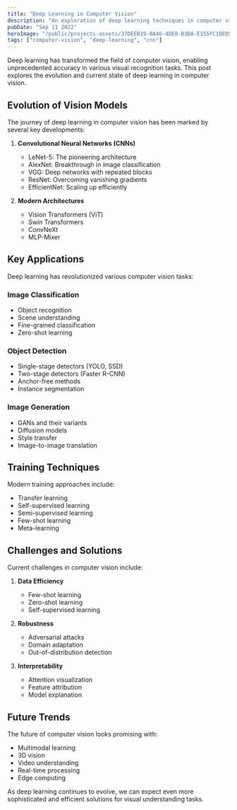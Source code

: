 ```yaml
---
title: "Deep Learning in Computer Vision"
description: "An exploration of deep learning techniques in computer vision, from convolutional neural networks to modern vision transformers."
pubDate: "Sep 11 2022"
heroImage: "/public/projects-assets/37DEEB19-BA46-4DE0-B3DA-E155FC1DED56.jpeg"
tags: ["computer-vision", "deep-learning", "cnn"]
---
```


Deep learning has transformed the field of computer vision, enabling unprecedented accuracy in various visual recognition tasks. This post explores the evolution and current state of deep learning in computer vision.

## Evolution of Vision Models

The journey of deep learning in computer vision has been marked by several key developments:

1. **Convolutional Neural Networks (CNNs)**
   - LeNet-5: The pioneering architecture
   - AlexNet: Breakthrough in image classification
   - VGG: Deep networks with repeated blocks
   - ResNet: Overcoming vanishing gradients
   - EfficientNet: Scaling up efficiently

2. **Modern Architectures**
   - Vision Transformers (ViT)
   - Swin Transformers
   - ConvNeXt
   - MLP-Mixer

## Key Applications

Deep learning has revolutionized various computer vision tasks:

### Image Classification
- Object recognition
- Scene understanding
- Fine-grained classification
- Zero-shot learning

### Object Detection
- Single-stage detectors (YOLO, SSD)
- Two-stage detectors (Faster R-CNN)
- Anchor-free methods
- Instance segmentation

### Image Generation
- GANs and their variants
- Diffusion models
- Style transfer
- Image-to-image translation

## Training Techniques

Modern training approaches include:

- Transfer learning
- Self-supervised learning
- Semi-supervised learning
- Few-shot learning
- Meta-learning

## Challenges and Solutions

Current challenges in computer vision include:

1. **Data Efficiency**
   - Few-shot learning
   - Zero-shot learning
   - Self-supervised learning

2. **Robustness**
   - Adversarial attacks
   - Domain adaptation
   - Out-of-distribution detection

3. **Interpretability**
   - Attention visualization
   - Feature attribution
   - Model explanation

## Future Trends

The future of computer vision looks promising with:

- Multimodal learning
- 3D vision
- Video understanding
- Real-time processing
- Edge computing

As deep learning continues to evolve, we can expect even more sophisticated and efficient solutions for visual understanding tasks.